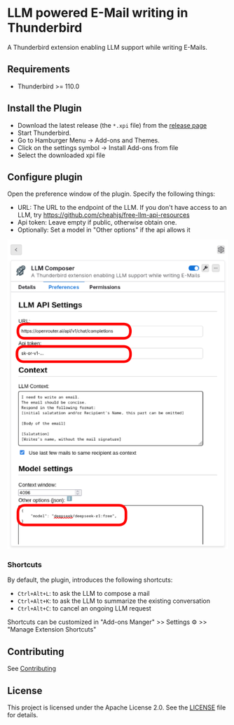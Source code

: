 # LLM powered E-Mail writing in Thunderbird

A Thunderbird extension enabling LLM support while writing E-Mails.

## Requirements

- Thunderbird >= 110.0

## Install the Plugin

- Download the latest release (the `*.xpi` file) from the [release page](https://github.com/TNG/thunderbird-llm-composer/releases)
- Start Thunderbird.
- Go to Hamburger Menu -> Add-ons and Themes.
- Click on the settings symbol -> Install Add-ons from file
- Select the downloaded xpi file

## Configure plugin

Open the preference window of the plugin.
Specify the following things:

- URL: The URL to the endpoint of the LLM.
  If you don't have access to an LLM, try https://github.com/cheahjs/free-llm-api-resources
- Api token: Leave empty if public, otherwise obtain one.
- Optionally: Set a model in "Other options" if the api allows it

![Thunderbird LLM Plugin Preferences Example](./docs/img/tb-llm-preferences.png)

### Shortcuts

By default, the plugin, introduces the following shortcuts:
- `Ctrl+Alt+L`: to ask the LLM to compose a mail
- `Ctrl+Alt+K`: to ask the LLM to summarize the existing conversation
- `Ctrl+Alt+C`: to cancel an ongoing LLM request

Shortcuts can be customized in
"Add-ons Manger" >> Settings ⚙ >> "Manage Extension Shortcuts"

## Contributing

See [Contributing](docs/CONTRIBUTING.md)

## License

This project is licensed under the Apache License 2.0. See the [LICENSE](LICENSE) file for details.
